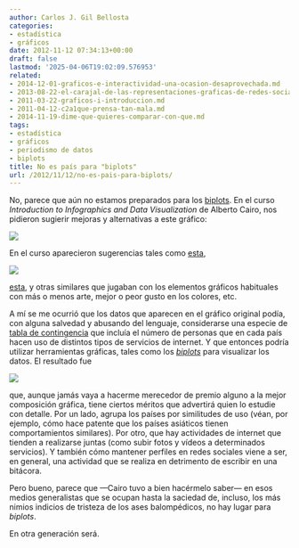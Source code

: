 ```yaml
---
author: Carlos J. Gil Bellosta
categories:
- estadística
- gráficos
date: 2012-11-12 07:34:13+00:00
draft: false
lastmod: '2025-04-06T19:02:09.576953'
related:
- 2014-12-01-graficos-e-interactividad-una-ocasion-desaprovechada.md
- 2013-08-22-el-carajal-de-las-representaciones-graficas-de-redes-sociales.md
- 2011-03-22-graficos-i-introduccion.md
- 2011-04-12-c2a1que-prensa-tan-mala.md
- 2014-11-19-dime-que-quieres-comparar-con-que.md
tags:
- estadística
- gráficos
- periodismo de datos
- biplots
title: No es país para "biplots"
url: /2012/11/12/no-es-pais-para-biplots/
---
```


No, parece que aún no estamos preparados para los [biplots](http://en.wikipedia.org/wiki/Biplot). En el curso _Introduction to Infographics and Data Visualization_ de Alberto Cairo, nos pidieron sugierir mejoras y alternativas a este gráfico:

[![](/wp-uploads/2012/11/socialwebinvolvement-300x211.jpg)
](http://www.redcandleresearch.com/blog/wp-content/uploads/2010/04/socialwebinvolvement.jpg)

En el curso aparecieron sugerencias tales como [esta](http://www.flickr.com/photos/35175691@N02/8147492227/in/set-72157631910539689),

[![](/wp-uploads/2012/11/8150814858_16abc53be8-279x300.jpg)
](/wp-uploads/2012/11/8150814858_16abc53be8.jpg)

[esta](http://n79.org/infographics/asg1/), y otras similares que jugaban con los elementos gráficos habituales con más o menos arte, mejor o peor gusto en los colores, etc.

A mí se me ocurrió que los datos que aparecen en el gráfico original podía, con alguna salvedad y abusando del lenguaje, considerarse una especie de [tabla de contingencia](http://es.wikipedia.org/wiki/Tabla_de_contingencia) que incluía el número de personas que en cada país hacen uso de distintos tipos de servicios de internet. Y que entonces podría utilizar herramientas gráficas, tales como los _[biplots](http://en.wikipedia.org/wiki/Biplot)_ para visualizar los datos. El resultado fue

[![](/wp-uploads/2012/11/internet_usage-300x300.png#center)
](/wp-uploads/2012/11/internet_usage.png#center)

que, aunque jamás vaya a hacerme merecedor de premio alguno a la mejor composición gráfica, tiene ciertos méritos que advertirá quien lo estudie con detalle. Por un lado, agrupa los países por similitudes de uso (véan, por ejemplo, cómo hace patente que los países asiáticos tienen comportamientos similares). Por otro, que hay actividades de internet que tienden a realizarse juntas (como subir fotos y vídeos a determinados servicios). Y también cómo mantener perfiles en redes sociales viene a ser, en general, una actividad que se realiza en detrimento de escribir en una bitácora.

Pero bueno, parece que —Cairo tuvo a bien hacérmelo saber— en esos medios generalistas que se ocupan hasta la saciedad de, incluso, los más nimios indicios de tristeza de los ases balompédicos, no hay lugar para _biplots_.

En otra generación será.